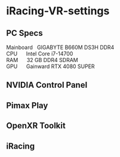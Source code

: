 # iRacing-VR-settings
## PC Specs
Mainboard &nbsp; GIGABYTE B660M DS3H DDR4  
CPU   &nbsp; &nbsp;&nbsp;    Intel Core i7-14700  
RAM    &nbsp;  &nbsp;&nbsp;  32 GB DDR4 SDRAM  
GPU    &nbsp;  &nbsp;&nbsp;  Gainward RTX 4080 SUPER  

## NVIDIA Control Panel

## Pimax Play

## OpenXR Toolkit

## iRacing
